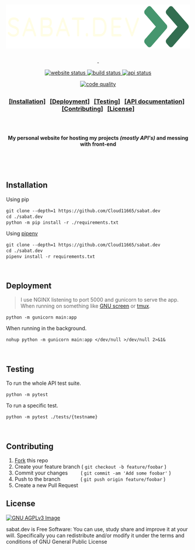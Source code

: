 <div class="head">
	<h3 align="center">
		<p>&nbsp;</p>
		<a href="./README.md">
			<img src="./static/icon/banner.png" height="120" alt="SABAT.DEV >>">
		<p>&nbsp;</p>
	 </h3>
	<p align="center">
		<a href="https://sabat.dev" target="_blank">
			<img src="https://img.shields.io/website?down_color=critical&down_message=offline&logo=icloud&logoColor=ffffff&up_color=45966E&up_message=online&url=https%3A%2F%2Fsabat.dev" alt="website status" height="23">
		</a>
		<a href="https://github.com/Cloud11665/sabat.dev/actions?query=workflow%3Abuild">
			<img src="https://img.shields.io/github/workflow/status/Cloud11665/sabat.dev/build?color=45966E&label=build&logo=python&logoColor=ffffff" alt="build status" height="23">
		</a>
		<a href="https://github.com/Cloud11665/sabat.dev/actions?query=workflow%3AAPI">
			<img src="https://img.shields.io/github/workflow/status/Cloud11665/sabat.dev/test?color=45966E&label=API&logo=flask" alt="api status" height="23">
		</a>
	</p>
	<p align="center">
		<a href="https://www.codefactor.io/repository/github/cloud11665/sabat.dev">
			<img src="https://img.shields.io/codefactor/grade/github/Cloud11665/sabat.dev?color=45966E&logo=CodeFactor&logoColor=ffffff" alt="code quality" height="23">
		</a>
	</p>
	<h2></h2>
	<h3>
		<p align="center">
			<a href="./README.md#installation">[Installation]</a>
			&nbsp;
			<a href="./README.md#deployment">[Deployment]</a>
			&nbsp;
			<a href="./README.md#testing">[Testing]</a>
			&nbsp;
			<a href="./api/README.md">[API documentation]</a>
			&nbsp;
			<a href="./README.md#contributing">[Contributing]</a>
			&nbsp;
			<a href="./README.md#license">[License]</a>
		</p>
	</h3>
	<h2></h2>
	<p>&nbsp;</p>
	<p align="center">
		<strong>
			My personal website for hosting my projects <i>(mostly API's)</i> and messing with front-end
		</strong>
	</p>
	<p>&nbsp;</p>
	<p>&nbsp;</p>
</div>

## Installation
Using pip
```
git clone --depth=1 https://github.com/Cloud11665/sabat.dev
cd ./sabat.dev
python -m pip install -r ./requirements.txt
```
Using [pipenv](https://pipenv.pypa.io/en/latest)
```
git clone --depth=1 https://github.com/Cloud11665/sabat.dev
cd ./sabat.dev
pipenv install -r requirements.txt
```
&nbsp;

## Deployment
> I use NGINX listening to port 5000 and gunicorn to serve the app.
When running on something like [GNU screen](https://www.gnu.org/software/screen) or [tmux](https://github.com/tmux/tmux).
```
python -m gunicorn main:app
```
When running in the background.
```
nohup python -m gunicorn main:app </dev/null >/dev/null 2>&1&
```
&nbsp;

## Testing
To run the whole API test suite.
```
python -m pytest
```
To run a specific test.
```
python -m pytest ./tests/{testname}
```
&nbsp;

## Contributing
1. [Fork](https://github.com/Cloud11665/sabat.dev/fork) this repo
2. Create your feature branch ( `git checkout -b feature/foobar` )
3. Commit your changes &nbsp;&nbsp;&nbsp;&nbsp;&nbsp;&nbsp;&nbsp; ( `git commit -am 'Add some foobar'` )
4. Push to the branch &nbsp;&nbsp;&nbsp;&nbsp;&nbsp;&nbsp;&nbsp;&nbsp;&nbsp;&nbsp;&nbsp;&nbsp; ( `git push origin feature/foobar` )
5. Create a new Pull Request
&nbsp;

## License
[![GNU AGPLv3 Image](https://www.gnu.org/graphics/agplv3-with-text-162x68.png)](https://www.gnu.org/licenses/agpl-3.0.en.html)

sabat.dev is Free Software: You can use, study share and improve it at your
will. Specifically you can redistribute and/or modify it under the terms and conditions of GNU General Public License